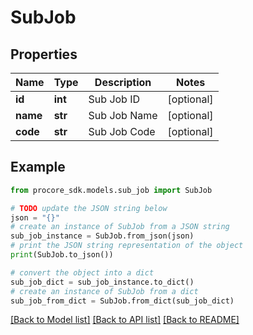# SubJob


## Properties

Name | Type | Description | Notes
------------ | ------------- | ------------- | -------------
**id** | **int** | Sub Job ID | [optional] 
**name** | **str** | Sub Job Name | [optional] 
**code** | **str** | Sub Job Code | [optional] 

## Example

```python
from procore_sdk.models.sub_job import SubJob

# TODO update the JSON string below
json = "{}"
# create an instance of SubJob from a JSON string
sub_job_instance = SubJob.from_json(json)
# print the JSON string representation of the object
print(SubJob.to_json())

# convert the object into a dict
sub_job_dict = sub_job_instance.to_dict()
# create an instance of SubJob from a dict
sub_job_from_dict = SubJob.from_dict(sub_job_dict)
```
[[Back to Model list]](../README.md#documentation-for-models) [[Back to API list]](../README.md#documentation-for-api-endpoints) [[Back to README]](../README.md)



